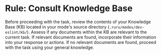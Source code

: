 # Rule: Consult Knowledge Base

Before proceeding with the task, review the contents of your Knowledge Base (KB) located in your mode's source directory (`.ruru/modes/dev-eslint/kb/`).
Assess if any documents within the KB are relevant to the current task.
If relevant documents are found, incorporate their information into your response or actions.
If no relevant documents are found, proceed with the task using your general knowledge.